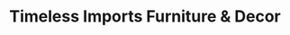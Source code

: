 ---
title: "Timeless Imports Furniture & Decor"
url: /georgetown/timeless-imports-furniture-and-decor/
shop: furniture
---